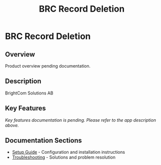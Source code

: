 ﻿---
title: "BRC Record Deletion"
description: "BrightCom Solutions AB"
categories: [Products]
tags: [business-central]
weight: 73
version: "21.0.0.26"
---

# BRC Record Deletion

## Overview
Product overview pending documentation.

## Description
BrightCom Solutions AB

## Key Features
*Key features documentation is pending. Please refer to the app description above.*

## Documentation Sections
- [Setup Guide](./setup/) - Configuration and installation instructions
- [Troubleshooting](./solving/) - Solutions and problem resolution


